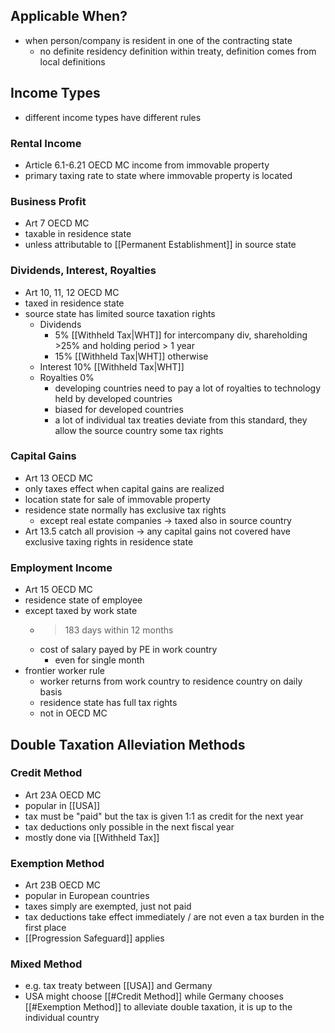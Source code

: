 ##  Applicable When?
- when person/company is resident in one of the contracting state
	- no definite residency definition within treaty, definition comes from local definitions
## Income Types
- different income types have different rules
### Rental Income
- Article 6.1-6.21 OECD MC income from immovable property
- primary taxing rate to state where immovable property is located
### Business Profit
- Art 7 OECD MC
- taxable in residence state
- unless attributable to [[Permanent Establishment]] in source state 
### Dividends, Interest, Royalties
- Art 10, 11, 12 OECD MC
- taxed in residence state
- source state has limited source taxation rights
	- Dividends
		- 5% [[Withheld Tax|WHT]] for intercompany div, shareholding >25% and holding period > 1 year
		- 15% [[Withheld Tax|WHT]] otherwise
	- Interest 10% [[Withheld Tax|WHT]]
	- Royalties 0%
		- developing countries need to pay a lot of royalties to technology held by developed countries
		- biased for developed countries
		- a lot of individual tax treaties deviate from this standard, they allow the source country some tax rights
### Capital Gains
- Art 13 OECD MC
- only taxes effect when capital gains are realized
- location state for sale of immovable property
- residence state normally has exclusive tax rights
	- except real estate companies -> taxed also in source country
- Art 13.5 catch all provision -> any capital gains not covered have exclusive taxing rights in residence state
### Employment Income
- Art 15 OECD MC
- residence state of employee
- except taxed by work state
	- >183 days within 12 months
	- cost of salary payed by PE in work country
		- even for single month
- frontier worker rule
	- worker returns from work country to residence country on daily basis
	- residence state has full tax rights
	- not in OECD MC
## Double Taxation Alleviation Methods
### Credit Method
- Art 23A OECD MC
- popular in [[USA]]
- tax must be "paid" but the tax is given 1:1 as credit for the next year
- tax deductions only possible in the next fiscal year
- mostly done via [[Withheld Tax]]
### Exemption Method
- Art 23B OECD MC
- popular in European countries
- taxes simply are exempted, just not paid
- tax deductions take effect immediately / are not even a tax burden in the first place
- [[Progression Safeguard]] applies
### Mixed Method
- e.g. tax treaty between [[USA]] and Germany
- USA might choose [[#Credit Method]] while Germany chooses [[#Exemption Method]] to alleviate double taxation, it is up to the individual country